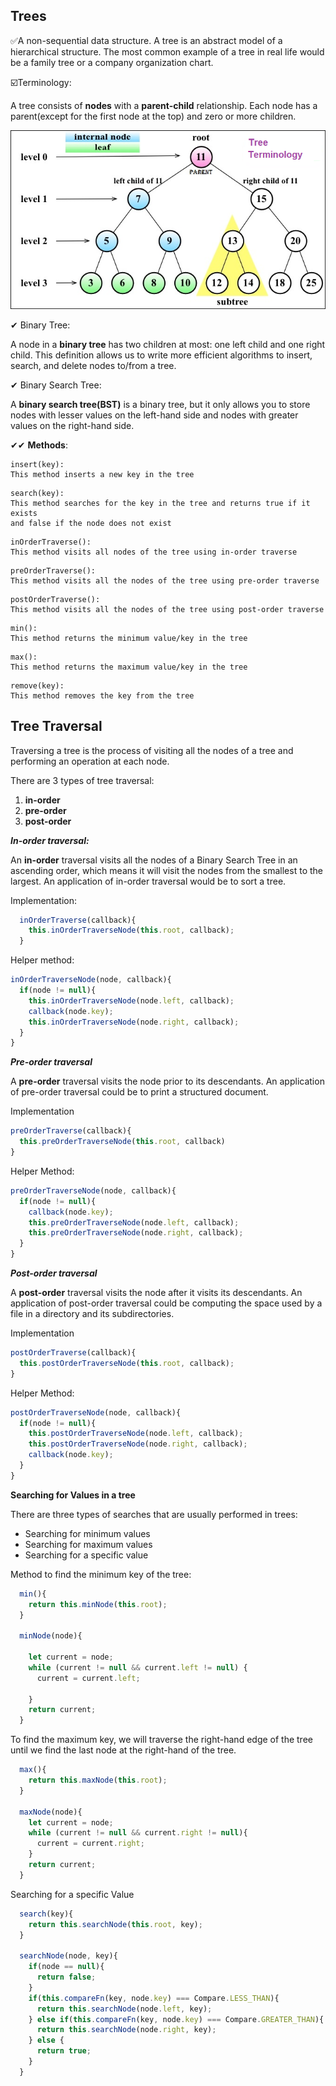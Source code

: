 ## Trees

✅A non-sequential data structure. A tree is an abstract model of a hierarchical structure. The most common example of a tree in real life would be a family tree or a company organization chart.

☑️Terminology:

A tree consists of __nodes__ with a __parent-child__ relationship. Each node has a parent(except for the first node at the top) and zero or more children.

![Tree Terminology](tree.png)


✔ Binary Tree:

A node in a __binary tree__ has two children at most: one left child and one right child. This definition allows us to write more efficient algorithms to insert, search, and delete nodes to/from a tree.

✔ Binary Search Tree:

A __binary search tree(BST)__ is a binary tree, but it only allows you to store nodes with lesser values on the left-hand side and nodes with greater values on the right-hand side.

✔✔ __Methods__:

```
insert(key):
This method inserts a new key in the tree
```
```
search(key):
This method searches for the key in the tree and returns true if it exists
and false if the node does not exist
```
```
inOrderTraverse():
This method visits all nodes of the tree using in-order traverse
```
```
preOrderTraverse():
This method visits all the nodes of the tree using pre-order traverse
```
```
postOrderTraverse():
This method visits all the nodes of the tree using post-order traverse
```
```
min():
This method returns the minimum value/key in the tree
```
```
max():
This method returns the maximum value/key in the tree
```
```
remove(key):
This method removes the key from the tree
```
##  Tree Traversal

Traversing a tree is the process of visiting all the nodes of a tree and performing an operation at each node.

There are 3 types of tree traversal:
<ol>
  <li><strong>in-order</strong>
  <li><strong>pre-order</strong>
  <li><strong>post-order</strong>
</ol>


***In-order traversal:***

An __in-order__ traversal visits all the nodes of a Binary Search Tree in an ascending order, which means it will visit the nodes from the smallest to the largest. An application of in-order traversal would be to sort a tree.

Implementation:
```JavaScript
  inOrderTraverse(callback){
    this.inOrderTraverseNode(this.root, callback);
  }
  ```
  Helper method:
  ```JavaScript
  inOrderTraverseNode(node, callback){
    if(node != null){
      this.inOrderTraverseNode(node.left, callback);
      callback(node.key);
      this.inOrderTraverseNode(node.right, callback);
    }
  }
  ```
  ***Pre-order traversal***

  A __pre-order__ traversal visits the node prior to its descendants. An application of pre-order traversal could be to print a structured document.

  Implementation
  ```JavaScript
  preOrderTraverse(callback){
    this.preOrderTraverseNode(this.root, callback)
  }
  ```
  Helper Method:
  ```JavaScript
  preOrderTraverseNode(node, callback){
    if(node != null){
      callback(node.key);
      this.preOrderTraverseNode(node.left, callback);
      this.preOrderTraverseNode(node.right, callback);
    }
  }
  ```

  ***Post-order traversal***

  A __post-order__ traversal visits the node after it visits its descendants. An application of post-order traversal could be computing the space used by a file in a directory and its subdirectories.

  Implementation
  ```JavaScript
  postOrderTraverse(callback){
    this.postOrderTraverseNode(this.root, callback);
  }
  ```
  Helper Method:
  ```JavaScript
  postOrderTraverseNode(node, callback){
    if(node != null){
      this.postOrderTraverseNode(node.left, callback);
      this.postOrderTraverseNode(node.right, callback);
      callback(node.key);
    }
  }
  ```

  __Searching for Values in a tree__

  There are three types of searches that are usually performed in trees:
  <ul>
    <li>Searching for minimum values</li>
    <li>Searching for maximum values</li>
    <li>Searching for a specific value</li>
  </ul>

  Method to find the minimum key of the tree:
  ```JavaScript
    min(){
      return this.minNode(this.root);
    }

    minNode(node){

      let current = node;
      while (current != null && current.left != null) {
        current = current.left;

      }
      return current;
    }
  ```

  To find the maximum key, we will traverse the right-hand edge of the tree until we find the last node at the right-hand of the tree.
  ```JavaScript
    max(){
      return this.maxNode(this.root);
    }

    maxNode(node){
      let current = node;
      while (current != null && current.right != null){
        current = current.right;
      }
      return current;
    }
  ```
  Searching for a specific Value
  ```JavaScript
    search(key){
      return this.searchNode(this.root, key);
    }

    searchNode(node, key){
      if(node == null){
        return false;
      }
      if(this.compareFn(key, node.key) === Compare.LESS_THAN){
        return this.searchNode(node.left, key);
      } else if(this.compareFn(key, node.key) === Compare.GREATER_THAN){
        return this.searchNode(node.right, key);
      } else {
        return true;
      }
    }
  ```
